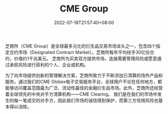 ﻿---
weight: 
title: "CME Group"
description: "芝商所（CMEGroup）是全球最多…"
date: 2022-07-18T21:57:40+08:00
lastmod: 2022-07-18T16:45:40+08:00
draft: false
authors: ["june"]
featuredImage: "954.png"
link: "https://www.cmegroup.com/?ref=1234btc.com"
tags: ["交易所","CME Group"]
categories: ["navigation"]
navigation: ["交易所"]
lightgallery: true
toc: true
pinned: false
recommend: false
recommend1: false
---
芝商所（CME Group）是全球最多元化的衍生品交易市场龙头之一，包含四个指定合约市场（Designated Contract Market）。芝商所每年平均经手30亿份合约，价值约1千兆美元。 芝商所为买卖双方提供市场，连接需要管理风险或愿意通过承担风险进行获利的个人、企业或机构。

为了向市场提供创新的管理解决方案，芝商所致力于不断添加已清算的场外产品和服务。通过我们的CME Globex电子交易服务平台，全球用户不论在任何地方，都能够访问覆盖范围最为广泛、流动性最佳的金融衍生品市场。此外，芝商所还经营着全球领先的中央对手方清算机构——CME Clearing。 我们是在我们的市场中发生的每一笔成交的对手方，因此我们市场的诚信得到保护，而第三方信用风险也基本得以消除。